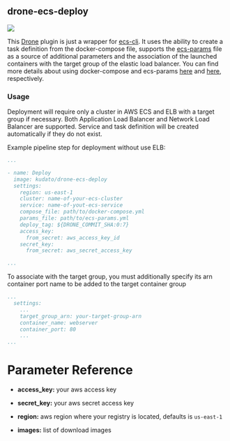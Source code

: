 ## drone-ecs-deploy

[![](https://images.microbadger.com/badges/image/kudato/drone-ecs-deploy.svg)](https://microbadger.com/images/kudato/drone-ecs-deploy "Get information about this image.")

This [Drone](https://drone.io/) plugin is just a wrapper for [ecs-cli](https://docs.aws.amazon.com/en_us/AmazonECS/latest/developerguide/ECS_CLI.html). It uses the ability to create a task definition from the docker-compose file, supports the [ecs-params](https://docs.aws.amazon.com/en_us/AmazonECS/latest/developerguide/cmd-ecs-cli-compose-ecsparams.html) file as a source of additional parameters and the association of the launched containers with the target group of the elastic load balancer. You can find more details about using docker-compose and ecs-params [here](https://docs.aws.amazon.com/en_us/AmazonECS/latest/developerguide/ECS_CLI.html) and [here](https://docs.aws.amazon.com/en_us/AmazonECS/latest/developerguide/cmd-ecs-cli-compose-ecsparams.html), respectively.

### Usage

Deployment will require only a cluster in AWS ECS and ELB with a target group if necessary. Both Application Load Balancer and Network Load Balancer are supported. Service and task definition will be created automatically if they do not exist.


Example pipeline step for deployment without use ELB:

```yaml
...

- name: Deploy
  image: kudato/drone-ecs-deploy
  settings:
    region: us-east-1
    cluster: name-of-your-ecs-cluster
    service: name-of-yout-ecs-service
    compose_file: path/to/docker-compose.yml
    params_file: path/to/ecs-params.yml
    deploy_tag: ${DRONE_COMMIT_SHA:0:7}
    access_key:
      from_secret: aws_access_key_id
    secret_key:
      from_secret: aws_secret_access_key

...

```

To associate with the target group, you must additionally specify its arn container port name to be added to the target container group


```yaml
...
  settings:
    ...
    target_group_arn: your-target-group-arn
    container_name: webserver
    container_port: 80
    ...
...

```

# Parameter Reference

- **access_key:** your aws access key

- **secret_key:** your aws secret access key

- **region:** aws region where your registry is located, defaults is `us-east-1`

- **images:** list of download images

